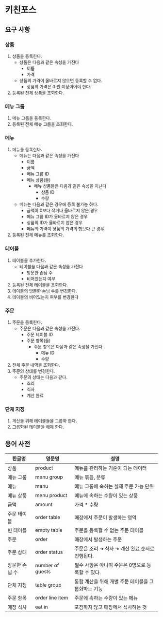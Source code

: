 # 키친포스

## 요구 사항
### 상품
1. 상품을 등록한다.
    * 상품은 다음과 같은 속성을 가진다
        * 이름
        * 가격
    * 상품의 가격이 올바르지 않으면 등록할 수 없다.
        * 상품의 가격은 0 원 이상이어야 한다.
2. 등록된 전체 상품을 조회한다.

### 메뉴 그룹
1. 메뉴 그룹을 등록한다.
2. 등록된 전체 메뉴 그룹을 조회한다.

### 메뉴
1. 메뉴를 등록한다.
    * 메뉴는 다음과 같은 속성을 가진다
        * 이름
        * 금액
        * 메뉴 그룹 ID
        * 메뉴 상품(들)
            * 메뉴 상품들은 다음과 같은 속성을 지닌다
                * 상품 ID
                * 수량
    * 메뉴는 다음과 같은 경우에 등록 불가능 하다.
        * 금액이 0보다 작거나 올바르지 않은 경우
        * 메뉴 그룹 ID가 올바르지 않은 경우
        * 상품의 ID가 올바르지 않은 경우
        * 메뉴의 가격이 상품의 가격의 합보다 큰 경우
2. 등록된 전체 메뉴를 조회한다.

### 테이블
1. 테이블을 추가한다.
    * 테이블을 다음과 같은 속성을 가진다
        * 방문한 손님 수
        * 비어있는지 여부
2. 등록된 전체 테이블을 조회한다.
3. 테이블의 방문한 손님 수를 변경한다.
4. 테이블의 비어있는지 여부를 변경한다

### 주문
1. 주문을 등록한다.
    * 주문은 다음과 같은 속성을 가진다.
        * 주문 테이블 ID 
        * 주문 항목(들)
            * 주문 항목은 다음과 같은 속성을 가진다.
                * 메뉴 ID
                * 수량
2. 전체 주문 내역을 조회한다.
3. 주문의 상태를 변경한다.
    * 주문의 상태는 다음과 같다.
        * 조리
        * 식사
        * 계산 완료

### 단체 지정
1. 계산을 위해 테이블들을 그룹화 한다.
2. 그룹화된 테이블을 해제 한다.


## 용어 사전

| 한글명 | 영문명 | 설명 |
| --- | --- | --- |
| 상품 | product | 메뉴를 관리하는 기준이 되는 데이터 |
| 메뉴 그룹 | menu group | 메뉴 묶음, 분류 |
| 메뉴 | menu | 메뉴 그룹에 속하는 실제 주문 가능 단위 |
| 메뉴 상품 | menu product | 메뉴에 속하는 수량이 있는 상품 |
| 금액 | amount | 가격 * 수량 |
| 주문 테이블 | order table | 매장에서 주문이 발생하는 영역 |
| 빈 테이블 | empty table | 주문을 등록할 수 없는 주문 테이블 |
| 주문 | order | 매장에서 발생하는 주문 |
| 주문 상태 | order status | 주문은 조리 ➜ 식사 ➜ 계산 완료 순서로 진행된다. |
| 방문한 손님 수 | number of guests | 필수 사항은 아니며 주문은 0명으로 등록할 수 있다. |
| 단체 지정 | table group | 통합 계산을 위해 개별 주문 테이블을 그룹화하는 기능 |
| 주문 항목 | order line item | 주문에 속하는 수량이 있는 메뉴 |
| 매장 식사 | eat in | 포장하지 않고 매장에서 식사하는 것 |

